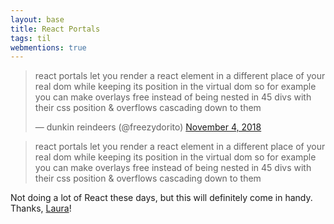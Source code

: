 ```yaml
---
layout: base
title: React Portals
tags: til
webmentions: true
---
```

<div>
<blockquote class="twitter-tweet" data-lang="en"><p lang="en" dir="ltr">react portals let you render a react element in a different place of your real dom while keeping its position in the virtual dom so for example you can make overlays free instead of being nested in 45 divs with their css position &amp; overflows cascading down to them</p>&mdash; dunkin reindeers (@freezydorito) <a href="https://twitter.com/freezydorito/status/1059028290017656833?ref_src=twsrc%5Etfw">November 4, 2018</a></blockquote>
<script async src="https://platform.twitter.com/widgets.js" charset="utf-8"></script>
</div>

> react portals let you render a react element in a different place of your real dom while keeping its position in the virtual dom so for example you can make overlays free instead of being nested in 45 divs with their css position & overflows cascading down to them

Not doing a lot of React these days, but this will definitely come in handy. Thanks, [Laura](https://www.lauragonzalez.cc/)!
